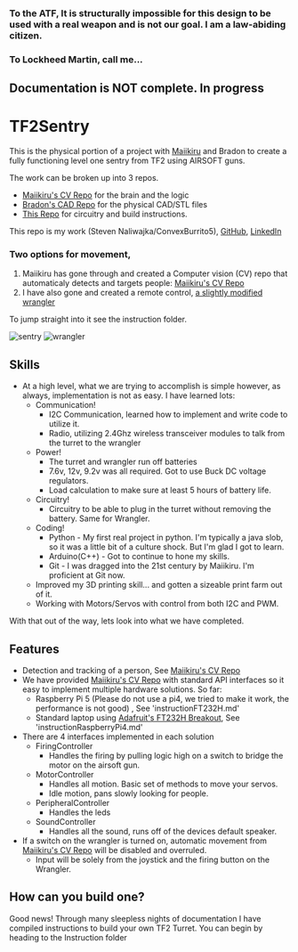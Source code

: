 ### To the ATF, It is structurally impossible for this design to be used with a real weapon and is not our goal. I am a law-abiding citizen.
### To Lockheed Martin, call me...
## Documentation is NOT complete. In progress
# TF2Sentry
This is the physical portion of a project with [Maiikiru](https://github.com/Maiikiru) and Bradon
to create a fully functioning level one sentry from TF2 using AIRSOFT guns.

The work can be broken up into 3 repos.
- [Maiikiru's CV Repo](https://github.com/Maiikiru/TF2SentrySource) for the brain and the logic
- [Bradon's CAD Repo](https://github.com/ConvexBurrito5/TF2SentryCAD) for the physical CAD/STL files
- [This Repo](https://github.com/ConvexBurrito5/TF2SentryEE) for circuitry and build instructions.

This repo is my work (Steven Naliwajka/ConvexBurrito5), [GitHub](https://github.com/ConvexBurrito5), [LinkedIn](https://www.linkedin.com/in/steven-naliwajka-69564929a/)

### Two options for movement, 
1) Maiikiru has gone through and created a Computer vision (CV) repo that automaticaly detects and targets people: [Maiikiru's CV Repo](https://github.com/Maiikiru/TF2SentrySource)
2) I have also gone and created a remote control, [a slightly modified wrangler](https://www.youtube.com/watch?v=LYPzGNSfVRk)


To jump straight into it see the instruction folder.

![sentry](https://wiki.teamfortress.com/w/images/thumb/3/3a/TF2LVL1SG.png/163px-TF2LVL1SG.png)
![wrangler](https://wiki.teamfortress.com/w/images/thumb/2/27/BLU_Wrangler.png/192px-BLU_Wrangler.png)

## Skills
- At a high level, what we are trying to accomplish is simple however, as always, implementation is not as easy. I have learned lots:
  - Communication!
    - I2C Communication, learned how to implement and write code to utilize it. 
    - Radio, utilizing 2.4Ghz wireless transceiver modules to talk from the turret to the wrangler
  - Power!
    - The turret and wrangler run off batteries
    - 7.6v, 12v, 9.2v was all required. Got to use Buck DC voltage regulators.
    - Load calculation to make sure at least 5 hours of battery life.
  - Circuitry!
    - Circuitry to be able to plug in the turret without removing the battery. Same for Wrangler.
  - Coding!
    - Python - My first real project in python. I'm typically a java slob, so it was a little bit of a culture shock. But I'm glad I got to learn.
    - Arduino(C++) - Got to continue to hone my skills.
    - Git - I was dragged into the 21st century by Maiikiru. I'm proficient at Git now.
  - Improved my 3D printing skill... and gotten a sizeable print farm out of it.
  - Working with Motors/Servos with control from both I2C and PWM.



With that out of the way, lets look into what we have completed.
## Features
- Detection and tracking of a person, See [Maiikiru's CV Repo](https://github.com/Maiikiru/TF2SentrySource)
- We have provided [Maiikiru's CV Repo](https://github.com/Maiikiru/TF2SentrySource) with standard API interfaces so it easy to implement multiple hardware solutions. So far:
  - Raspberry Pi 5 (Please do not use a pi4, we tried to make it work, the performance is not good) , See 'instructionFT232H.md'
  - Standard laptop using [Adafruit's FT232H Breakout](https://www.adafruit.com/product/2264), See 'instructionRaspberryPi4.md'
- There are 4 interfaces implemented in each solution
  - FiringController
    - Handles the firing by pulling logic high on a switch to bridge the motor on the airsoft gun.
  - MotorController
    - Handles all motion. Basic set of methods to move your servos.
    - Idle motion, pans slowly looking for people.
  - PeripheralController
    - Handles the leds
  - SoundController
    - Handles all the sound, runs off of the devices default speaker.
- If a switch on the wrangler is turned on, automatic movement from [Maiikiru's CV Repo](https://github.com/Maiikiru/TF2SentrySource) will be disabled and overruled.
  - Input will be solely from the joystick and the firing button on the Wrangler.

## How can you build one?
Good news! Through many sleepless nights of documentation I have
compiled instructions to build your own TF2 Turret. You can begin by 
heading to the Instruction folder